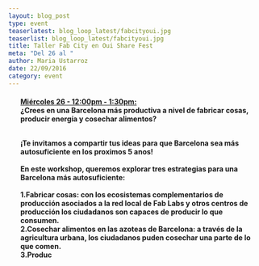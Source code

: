 ```yaml
---
layout: blog_post
type: event
teaserlatest: blog_loop_latest/fabcityoui.jpg
teaserlist: blog_loop_latest/fabcityoui.jpg
title: Taller Fab City en Oui Share Fest
meta: "Del 26 al "
author: Maria Ustarroz
date: 22/09/2016
category: event
---
```



<h4>

<ul>
  <a href="http://sched.co/8Yfg">Miércoles 26 - 12:00pm - 1:30pm: </a>  
  <br>¿Crees en una Barcelona más productiva a nivel de fabricar cosas, producir energía y cosechar alimentos?<br>
  <br>

¡Te invitamos a compartir tus ideas para que Barcelona sea más autosuficiente en los proximos 5 anos!<br>
<br>
En este workshop, queremos explorar tres estrategias para una Barcelona más autosuficiente:<br>
<br>
1.Fabricar cosas: con los ecosistemas complementarios de producción asociados a la red local de Fab Labs y otros centros de producción los ciudadanos son capaces de producir lo que consumen.<br>
2.Cosechar alimentos en las azoteas de Barcelona: a través de la agricultura urbana, los ciudadanos puden cosechar una parte de lo que comen.<br>
3.Produc